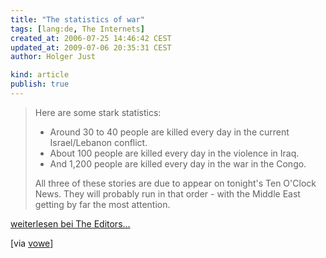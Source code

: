```yaml
---
title: "The statistics of war"
tags: [lang:de, The Internets]
created_at: 2006-07-25 14:46:42 CEST
updated_at: 2009-07-06 20:35:31 CEST
author: Holger Just

kind: article
publish: true
---
```


>Here are some stark statistics:
>
> * Around 30 to 40 people are killed every day in the current Israel/Lebanon conflict.
> * About 100 people are killed every day in the violence in Iraq.
> * And 1,200 people are killed every day in the war in the Congo.
>
>All three of these stories are due to appear on tonight's Ten O'Clock News. They will probably run in that order - with the Middle East getting by far the most attention.

[weiterlesen bei The Editors...](http://www.bbc.co.uk/blogs/theeditors/2006/07/the_statistics_of_war.html)

[via [vowe](http://vowe.net/archives/007496.html)]

